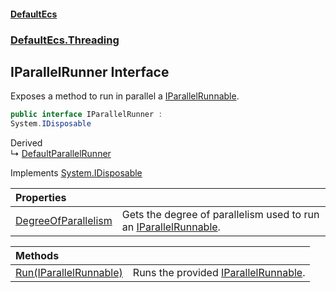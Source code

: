 #### [DefaultEcs](DefaultEcs.md 'DefaultEcs')
### [DefaultEcs.Threading](DefaultEcs.md#DefaultEcs_Threading 'DefaultEcs.Threading')
## IParallelRunner Interface
Exposes a method to run in parallel a [IParallelRunnable](IParallelRunnable.md 'DefaultEcs.Threading.IParallelRunnable').  
```csharp
public interface IParallelRunner :
System.IDisposable
```

Derived  
&#8627; [DefaultParallelRunner](DefaultParallelRunner.md 'DefaultEcs.Threading.DefaultParallelRunner')  

Implements [System.IDisposable](https://docs.microsoft.com/en-us/dotnet/api/System.IDisposable 'System.IDisposable')  

| Properties | |
| :--- | :--- |
| [DegreeOfParallelism](IParallelRunner_DegreeOfParallelism.md 'DefaultEcs.Threading.IParallelRunner.DegreeOfParallelism') | Gets the degree of parallelism used to run an [IParallelRunnable](IParallelRunnable.md 'DefaultEcs.Threading.IParallelRunnable').<br/> |

| Methods | |
| :--- | :--- |
| [Run(IParallelRunnable)](IParallelRunner_Run(IParallelRunnable).md 'DefaultEcs.Threading.IParallelRunner.Run(DefaultEcs.Threading.IParallelRunnable)') | Runs the provided [IParallelRunnable](IParallelRunnable.md 'DefaultEcs.Threading.IParallelRunnable').<br/> |
